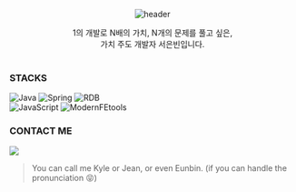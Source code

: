 
<div align="center">
  
![header](https://capsule-render.vercel.app/api?type=waving&height=150&section=header&text=Kyle%20Suh&fontColor=EFF7FF&fontSize=30&fontAlignY=43)
  
 1의 개발로 N배의 가치, N개의 문제를 풀고 싶은,<br>가치 주도 개발자 서은빈입니다. <br><br>
</div>

<h3 align="left">STACKS </h3>
  <p align="v">   
    <img alt="Java" src="https://img.shields.io/badge/JAVA-007396?style=flat-square&logo=Java&logoColor=white">
    <img alt="Spring" src="https://img.shields.io/badge/Spring-6DB33F?style=flat-square&logo=Spring&logoColor=white">
    <img alt="RDB" src="https://img.shields.io/badge/RDB-F80000?style=flat-square&logo=oracle&logoColor=white">
    <br>
    <img alt="JavaScript" src="http://img.shields.io/badge/-JavaScript-F6DF1C?style=flat-square&logo=javascript&logoColor=black"/>
    <img alt="ModernFEtools" src="https://img.shields.io/badge/Modern FE tools-lightblue?style=flat-square" />
  </p>

<h3 align="left">CONTACT ME</h3>
<p align="left">
  <a href="mailto:jeansuh42@gmail.com">
    <img src="https://img.shields.io/badge/Gmail-d14836?style=flat-square&logo=Gmail&logoColor=white&link=trumanfromkorea@gmail.com"/>
  </a>
</p>

> You can call me Kyle or Jean, or even Eunbin. (if you can handle the pronunciation 😝)
